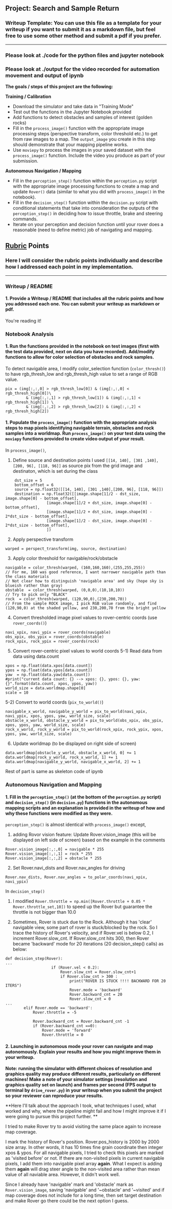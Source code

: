 ## Project: Search and Sample Return
### Writeup Template: You can use this file as a template for your writeup if you want to submit it as a markdown file, but feel free to use some other method and submit a pdf if you prefer.

---
### Please look at ./code for the python files and jupyter notebook
### Please look at ./output for the video recorded for automation movement and output of ipynb 

**The goals / steps of this project are the following:**  

**Training / Calibration**  

* Download the simulator and take data in "Training Mode"
* Test out the functions in the Jupyter Notebook provided
* Add functions to detect obstacles and samples of interest (golden rocks)
* Fill in the `process_image()` function with the appropriate image processing steps (perspective transform, color threshold etc.) to get from raw images to a map.  The `output_image` you create in this step should demonstrate that your mapping pipeline works.
* Use `moviepy` to process the images in your saved dataset with the `process_image()` function.  Include the video you produce as part of your submission.

**Autonomous Navigation / Mapping**

* Fill in the `perception_step()` function within the `perception.py` script with the appropriate image processing functions to create a map and update `Rover()` data (similar to what you did with `process_image()` in the notebook). 
* Fill in the `decision_step()` function within the `decision.py` script with conditional statements that take into consideration the outputs of the `perception_step()` in deciding how to issue throttle, brake and steering commands. 
* Iterate on your perception and decision function until your rover does a reasonable (need to define metric) job of navigating and mapping.  

[//]: # (Image References)

[image1]: ./misc/rover_image.jpg
[image2]: ./calibration_images/example_grid1.jpg
[image3]: ./calibration_images/example_rock1.jpg 

## [Rubric](https://review.udacity.com/#!/rubrics/916/view) Points
### Here I will consider the rubric points individually and describe how I addressed each point in my implementation.  

---
### Writeup / README

#### 1. Provide a Writeup / README that includes all the rubric points and how you addressed each one.  You can submit your writeup as markdown or pdf.  

You're reading it!

### Notebook Analysis
#### 1. Run the functions provided in the notebook on test images (first with the test data provided, next on data you have recorded). Add/modify functions to allow for color selection of obstacles and rock samples.

To detect navigable area, I modify color_selection function (`color_thresh()`) to have rgb_thresh_low and rgb_thresh_high value to set a range of RGB value.

```
pix = (img[:,:,0] > rgb_thresh_low[0]) & (img[:,:,0] < rgb_thresh_high[0])\
         & (img[:,:,1] > rgb_thresh_low[1]) & (img[:,:,1] < rgb_thresh_high[1]) \
         & (img[:,:,2] > rgb_thresh_low[2]) & (img[:,:,2] < rgb_thresh_high[2]) 
```

#### 1. Populate the `process_image()` function with the appropriate analysis steps to map pixels identifying navigable terrain, obstacles and rock samples into a worldmap.  Run `process_image()` on your test data using the `moviepy` functions provided to create video output of your result. 
In `process_image()`,

1) Define source and destination points
I used `[[14, 140], [301 ,140],[200, 96], [118, 96]]` as source pix from the grid image and destinaton, which is set during the class
```
    dst_size = 5 
    bottom_offset = 6
    source = np.float32([[14, 140], [301 ,140],[200, 96], [118, 96]])
    destination = np.float32([[image.shape[1]/2 - dst_size, image.shape[0] - bottom_offset],
                  [image.shape[1]/2 + dst_size, image.shape[0] - bottom_offset],
                  [image.shape[1]/2 + dst_size, image.shape[0] - 2*dst_size - bottom_offset], 
                  [image.shape[1]/2 - dst_size, image.shape[0] - 2*dst_size - bottom_offset],
                  ])
```
2) Apply perspective transform 
```
warped = perspect_transform(img, source, destination)
```

3) Apply color threshold for navigable/rock/obstacle
```
navigable = color_thresh(warped, (160,160,160),(255,255,255)) 
// For me, 160 was good reference, I want narrower navigable path than the class materials
// Not clear how to distinguish 'navigable area' and sky (hope sky is blueish rather than gray)
obstable  = color_thresh(warped, (0,0,0),(10,10,10)) 
// Try to pick only "BLACK"
rock  = color_thresh(warped, (120,90,0),(230,200,70)) 
// From the sample ROCK image, I pick RGB value randomly, and find (120,90,0) at the shaded yellow, and 230,200,70 from the bright yellow
```
4) Convert thresholded image pixel values to rover-centric coords (use `rover_coords()`)
```
navi_xpix, navi_ypix = rover_coords(navigable)
obs_xpix, obs_ypix = rover_coords(obstable)
rock_xpix, rock_ypix = rover_coords(rock)
```    
5) Convert rover-centric pixel values to world coords
5-1) Read data from data using data.count 
```
xpos = np.float(data.xpos[data.count])
ypos = np.float(data.ypos[data.count])
yaw  = np.float(data.yaw[data.count])
#print("current data count: {} --> xpos: {}, ypos: {}, yaw: {}".format(data.count, xpos, ypos, yaw))
world_size = data.worldmap.shape[0]
scale = 10
```
5-2) Convert to world coords (`pix_to_world()`)
```
navigable_x_world, navigable_y_world = pix_to_world(navi_xpix, navi_ypix, xpos, ypos, yaw, world_size, scale)
obstacle_x_world, obstacle_y_world = pix_to_world(obs_xpix, obs_ypix, xpos, ypos, yaw, world_size, scale)
rock_x_world, rock_y_world = pix_to_world(rock_xpix, rock_ypix, xpos, ypos, yaw, world_size, scale)
```
6) Update worldmap (to be displayed on right side of screen)
```
data.worldmap[obstacle_y_world, obstacle_x_world, 0] += 1
data.worldmap[rock_y_world, rock_x_world, 1] += 1
data.worldmap[navigable_y_world, navigable_x_world, 2] += 1
```
Rest of part is same as skeleton code of ipynb

### Autonomous Navigation and Mapping

#### 1. Fill in the `perception_step()` (at the bottom of the `perception.py` script) and `decision_step()` (in `decision.py`) functions in the autonomous mapping scripts and an explanation is provided in the writeup of how and why these functions were modified as they were.
`perception_step()` is almost identical with `process_image()` except,
1) adding Rovor vision feature: Update Rover.vision_image (this will be displayed on left side of screen) based on the example in the comments
```
Rover.vision_image[:,:,0] = navigable * 255
Rover.vision_image[:,:,1] = rock * 255
Rover.vision_image[:,:,2] = obstacle * 255
```
2) Set Rover.navi_dists and Rover.nav_angles for driving
```
Rover.nav_dists, Rover.nav_angles = to_polar_coords(navi_xpix, navi_ypix)
```

In `decision_step()`
1) I modified `Rover.throttle = np.min([Rover.throttle + 0.05 * Rover.throttle_set,10])` to speed up the Rover but guarantee the throttle is not bigger than 10.0

2) Sometimes, Rover is stuck due to the Rock. Although it has 'clear' navigable view, some part of rover is stuck/blocked by the rock. So I trace the history of Rover's velocity, and if Rover.vel is below 0.2, I increment Rover.slow_cnt. If Rover.slow_cnt hits 300, then Rover became 'backward' mode for 20 iterations (20 decision_step() calls) as below:

```
def decision_step(Rover):
...
                    if (Rover.vel < 0.2):
                        Rover.slow_cnt = Rover.slow_cnt+1
                        if Rover.slow_cnt > 300 :
                            print("ROVER IS STUCK !!!! BACKWARD FOR 20 ITERS")
                            Rover.mode = 'backward'
                            Rover.backward_cnt = 20
                            Rover.slow_cnt = 0
...     
        elif Rover.mode == 'backward':
            Rover.throttle = -5

            Rover.backward_cnt = Rover.backward_cnt -1
            if (Rover.backward_cnt ==0):
                Rover.mode = 'forward'
                Rover.throttle = 0
```


#### 2. Launching in autonomous mode your rover can navigate and map autonomously.  Explain your results and how you might improve them in your writeup.  

**Note: running the simulator with different choices of resolution and graphics quality may produce different results, particularly on different machines!  Make a note of your simulator settings (resolution and graphics quality set on launch) and frames per second (FPS output to terminal by `drive_rover.py`) in your writeup when you submit the project so your reviewer can reproduce your results.**

**Here I'll talk about the approach I took, what techniques I used, what worked and why, where the pipeline might fail and how I might improve it if I were going to pursue this project further. **

I tried to make Rover try to avoid visiting the same place again to increase map coverage. 

I mark the history of Rover's position. Rover.pos_history is 2000 by 2000 size array. In other words, it has 10 times fine grain coordinate then integer xpos & ypos. For all navigable pixels, I tried to check this pixels are marked as 'visited before' or not. If there are non-visited pixels in current navigable pixels, I add them into navigable pixel array **again**. What I expect is adding them **again** will drag steer angle to the non-visited area rather than mean value of all naviable area. However, it didn't work well.

Since I already have 'navigable' mark and 'obstacle' mark as `Rover.vision_image`, saving 'navigable' and '~obstacle' and '~visited' and if map coverage does not include for a long time, then set target destination and make Rover go there could be the next option I guess.

